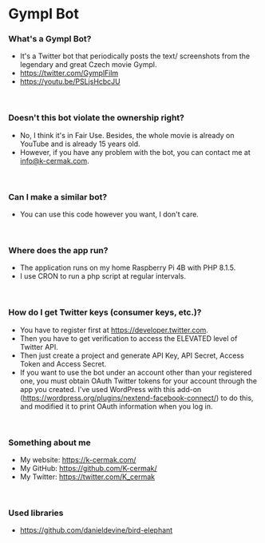 # Gympl Bot

### What's a Gympl Bot?
- It's a Twitter bot that periodically posts the text/ screenshots from the legendary and great Czech movie Gympl.
- https://twitter.com/GymplFilm
- https://youtu.be/PSLjsHcbcJU

<br/>

### Doesn't this bot violate the ownership right?
- No, I think it's in Fair Use. Besides, the whole movie is already on YouTube and is already 15 years old.
- However, if you have any problem with the bot, you can contact me at info@k-cermak.com.

<br/>

### Can I make a similar bot?
- You can use this code however you want, I don't care.

<br/>

### Where does the app run?
- The application runs on my home Raspberry Pi 4B with PHP 8.1.5.
- I use CRON to run a php script at regular intervals.

<br/>

### How do I get Twitter keys (consumer keys, etc.)?
- You have to register first at https://developer.twitter.com.
- Then you have to get verification to access the ELEVATED level of Twitter API.
- Then just create a project and generate API Key, API Secret, Access Token and Access Secret.
- If you want to use the bot under an account other than your registered one, you must obtain OAuth Twitter tokens for your account through the app you created. I've used WordPress with this add-on (https://wordpress.org/plugins/nextend-facebook-connect/) to do this, and modified it to print OAuth information when you log in.

<br/>

### Something about me
- My website: https://k-cermak.com/
- My GitHub: https://github.com/K-cermak/
- My Twitter: https://twitter.com/K_cermak


<br/>

### Used libraries
- https://github.com/danieldevine/bird-elephant

